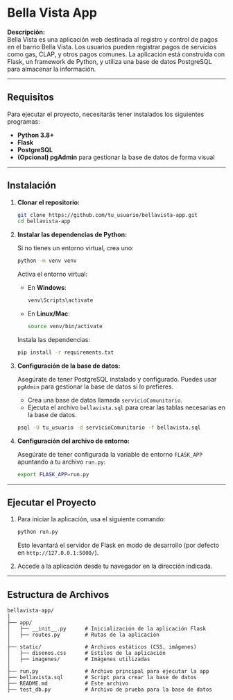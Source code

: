 # Bella Vista App

**Descripción:**  
Bella Vista es una aplicación web destinada al registro y control de pagos en el barrio Bella Vista. Los usuarios pueden registrar pagos de servicios como gas, CLAP, y otros pagos comunes. La aplicación está construida con Flask, un framework de Python, y utiliza una base de datos PostgreSQL para almacenar la información.

---

## Requisitos

Para ejecutar el proyecto, necesitarás tener instalados los siguientes programas:

- **Python 3.8+**  
- **Flask**  
- **PostgreSQL**  
- **(Opcional) pgAdmin** para gestionar la base de datos de forma visual

---

## Instalación

1. **Clonar el repositorio:**

   ```bash
   git clone https://github.com/tu_usuario/bellavista-app.git
   cd bellavista-app
   ```

2. **Instalar las dependencias de Python:**

   Si no tienes un entorno virtual, crea uno:

   ```bash
   python -m venv venv
   ```

   Activa el entorno virtual:

   - En **Windows**:  
     ```bash
     venv\Scripts\activate
     ```

   - En **Linux/Mac**:  
     ```bash
     source venv/bin/activate
     ```

   Instala las dependencias:

   ```bash
   pip install -r requirements.txt
   ```

3. **Configuración de la base de datos:**

   Asegúrate de tener PostgreSQL instalado y configurado. Puedes usar `pgAdmin` para gestionar la base de datos si lo prefieres.

   - Crea una base de datos llamada `servicioComunitario`.
   - Ejecuta el archivo `bellavista.sql` para crear las tablas necesarias en la base de datos.

   ```bash
   psql -U tu_usuario -d servicioComunitario -f bellavista.sql
   ```

4. **Configuración del archivo de entorno:**

   Asegúrate de tener configurada la variable de entorno `FLASK_APP` apuntando a tu archivo `run.py`:

   ```bash
   export FLASK_APP=run.py
   ```

---

## Ejecutar el Proyecto

1. Para iniciar la aplicación, usa el siguiente comando:

   ```bash
   python run.py
   ```

   Esto levantará el servidor de Flask en modo de desarrollo (por defecto en `http://127.0.0.1:5000/`).

2. Accede a la aplicación desde tu navegador en la dirección indicada.

---

## Estructura de Archivos

```plaintext
bellavista-app/
│
├── app/
│   ├── __init__.py      # Inicialización de la aplicación Flask
│   ├── routes.py        # Rutas de la aplicación
│
├── static/              # Archivos estáticos (CSS, imágenes)
│   ├── disenos.css      # Estilos de la aplicación
│   ├── imagenes/        # Imágenes utilizadas
│
├── run.py               # Archivo principal para ejecutar la app
├── bellavista.sql       # Script para crear la base de datos
├── README.md            # Este archivo
├── test_db.py           # Archivo de prueba para la base de datos
```


